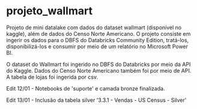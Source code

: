 # projeto_wallmart
Projeto de mini datalake com dados do dataset wallmart (disponível no kaggle), além de dados do Censo Norte Americano. O projeto consiste em ingerir os dados para o DBFS do Databricks Community Edition, tratá-los, disponibilizá-los e consumir por meio de um relatório no Microsoft Power BI. 

O dataset do Wallmart foi ingerido no DBFS do Databricks por meio da API do Kaggle.
Dados do Censo Norte Americano também foi por meio de API. 
A tabela de lojas foi ingerida por csv. 

Edit 12/01 - Notebooks de 'suporte' e camada bronze finalizada. 

Edit 13/01 - Inclusão da tabela silver '3.3.1 - Vendas - US Census - Silver'

